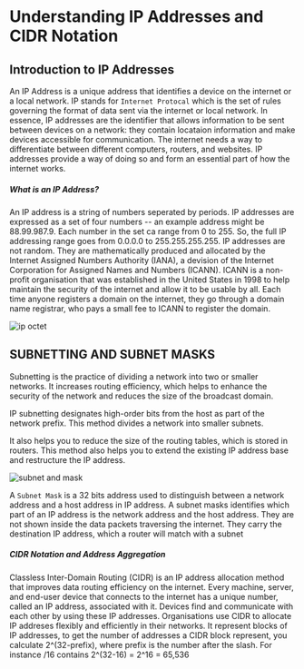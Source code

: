 # Understanding IP Addresses and CIDR Notation

## Introduction to IP Addresses

An IP Address is a unique address that identifies a device on the internet or a local network. IP stands for `Internet Protocal` which is the set of rules governing the format of data sent via the internet or local network. In essence, IP addresses are the identifier that allows information to be sent between devices on a network: they contain locataion information and make devices accessible for communication. The internet needs a way to differentiate between different computers, routers, and websites. IP addresses provide a way of doing so and form an essential part of how the internet works.


##### What is an IP Address?


An IP address is a string of numbers seperated by periods. IP addresses are expressed as a set of four numbers -- an example address might be 88.99.987.9. Each number in the set ca range from 0 to 255. So, the full IP addressing range goes from 0.0.0.0 to 255.255.255.255. IP addresses are not random. They are mathematically produced and allocated by the Internet Assigned Numbers Authority (IANA), a devision of the Internet Corporation for Assigned Names and Numbers (ICANN). ICANN is a non-profit organisation that was established in the United States in 1998 to help maintain the security of the internet and allow it to be usable by all. Each time anyone registers a domain on the internet, they go through a domain name registrar, who pays a small fee to ICANN to register the domain.


![ip octet](https://github.com/AndromedaIsComingg/DevOps-Projects-Darey.io/assets/140917780/3fa9166d-4cae-457d-9760-2bc92e659ef6)


## SUBNETTING AND SUBNET MASKS

Subnetting is the practice of dividing a network into two or smaller networks. It increases routing efficiency, which helps to enhance the security of the network and reduces the size of the broadcast domain.

IP subnetting designates high-order bits from the host as part of the network prefix. This method divides a network into smaller subnets.

It also helps you to reduce the size of the routing tables, which is stored in routers. This method also helps you to extend the existing IP address base and restructure the IP address.


![subnet and mask](https://github.com/AndromedaIsComingg/DevOps-Projects-Darey.io/assets/140917780/026c7669-067a-4120-9321-ea4ab8cdeff7)


A `Subnet Mask` is a 32 bits address used to distinguish between a network address and a host address in IP address. A subnet masks identifies which part of an IP address is the network address and the host address. They are not shown inside the data packets traversing the internet. They carry the destination IP address, which a router will match with a subnet


##### CIDR Notation and Address Aggregation

Classless Inter-Domain Routing (CIDR) is an IP address allocation method that improves data routing efficiency on the internet. Every machine, server, and end-user device that connects to the internet has a unique number, called an IP address, associated with it. Devices find and communicate with each other by using these IP addresses. Organisations use CIDR to allocate IP addreses flexibly and efficiently in their networks. It represent blocks of IP addresses, to get the number of addresses a CIDR block represent, you calculate 2^(32-prefix), where prefix is the number after the slash. For instance /16 contains 2^(32-16) = 2^16 = 65,536 






